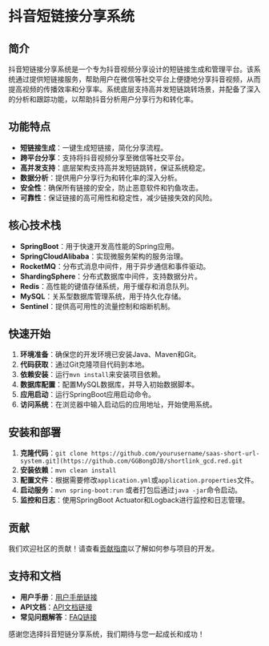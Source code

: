 # 抖音短链接分享系统

## 简介
抖音短链接分享系统是一个专为抖音视频分享设计的短链接生成和管理平台。该系统通过提供短链接服务，帮助用户在微信等社交平台上便捷地分享抖音视频，从而提高视频的传播效率和分享率。系统底层支持高并发短链跳转场景，并配备了深入的分析和跟踪功能，以帮助抖音分析用户分享行为和转化率。

## 功能特点
- **短链接生成**：一键生成短链接，简化分享流程。
- **跨平台分享**：支持将抖音视频分享至微信等社交平台。
- **高并发支持**：底层架构支持高并发短链跳转，保证系统稳定。
- **数据分析**：提供用户分享行为和转化率的深入分析。
- **安全性**：确保所有链接的安全，防止恶意软件和钓鱼攻击。
- **可靠性**：保证链接的高可用性和稳定性，减少链接失效的风险。

## 核心技术栈
- **SpringBoot**：用于快速开发高性能的Spring应用。
- **SpringCloudAlibaba**：实现微服务架构的服务治理。
- **RocketMQ**：分布式消息中间件，用于异步通信和事件驱动。
- **ShardingSphere**：分布式数据库中间件，支持数据分片。
- **Redis**：高性能的键值存储系统，用于缓存和消息队列。
- **MySQL**：关系型数据库管理系统，用于持久化存储。
- **Sentinel**：提供高可用性的流量控制和熔断机制。

## 快速开始
1. **环境准备**：确保您的开发环境已安装Java、Maven和Git。
2. **代码获取**：通过Git克隆项目代码到本地。
3. **依赖安装**：运行`mvn install`来安装项目依赖。
4. **数据库配置**：配置MySQL数据库，并导入初始数据脚本。
5. **应用启动**：运行SpringBoot应用启动命令。
6. **访问系统**：在浏览器中输入启动后的应用地址，开始使用系统。

## 安装和部署
1. **克隆代码**：`git clone https://github.com/yourusername/saas-short-url-system.git](https://github.com/GGBongDJB/shortlink_gcd.red.git`
2. **安装依赖**：`mvn clean install`
3. **配置文件**：根据需要修改`application.yml`或`application.properties`文件。
4. **启动服务**：`mvn spring-boot:run` 或者打包后通过`java -jar`命令启动。
5. **监控和日志**：使用SpringBoot Actuator和Logback进行监控和日志管理。

## 贡献
我们欢迎社区的贡献！请查看[贡献指南](CONTRIBUTING.md)以了解如何参与项目的开发。

## 支持和文档
- **用户手册**：[用户手册链接](#)
- **API文档**：[API文档链接](#)
- **常见问题解答**：[FAQ链接](#)

感谢您选择抖音短链分享系统，我们期待与您一起成长和成功！
